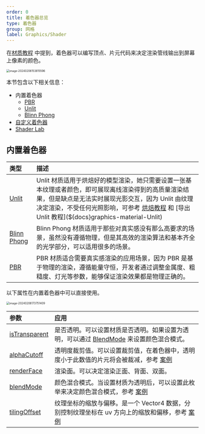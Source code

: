 ```yaml
---
order: 0
title: 着色器总览
type: 着色器
group: 网格
label: Graphics/Shader
---
```


在[材质教程](${docs}graphics-material-composition) 中提到，着色器可以编写顶点、片元代码来决定渲染管线输出到屏幕上像素的颜色。

<img src="https://gw.alipayobjects.com/zos/OasisHub/a3f74864-241e-4cd8-9ad4-733c2a0b2cc2/image-20240206153815596.png" alt="image-20240206153815596" style="zoom:50%;" />

本节包含以下相关信息：

- 内置着色器
  - [PBR](${docs}graphics-shader-pbr)
  - [Unlit](${docs}graphics-shader-unlit)
  - [Blinn Phong](${docs}graphics-shader-blinnPhong)
- [自定义着色器](${docs}graphics-shader-custom)
- [Shader Lab](${docs}graphics-shader-lab)

## 内置着色器

| 类型 | 描述 |
| :-- | :-- |
| [Unlit ](${docs}graphics-material-Unlit) | Unlit 材质适用于烘焙好的模型渲染，她只需要设置一张基本纹理或者颜色，即可展现离线渲染得到的高质量渲染结果，但是缺点是无法实时展现光影交互，因为 Unlit 由纹理决定渲染，不受任何光照影响，可参考 [烘焙教程](${docs}graphics-bake-blender) 和 [导出 Unlit 教程](${docs}graphics-material-Unlit) |
| [Blinn Phong ](${docs}graphics-material-BlinnPhong) | Blinn Phong 材质适用于那些对真实感没有那么高要求的场景，虽然没有遵循物理，但是其高效的渲染算法和基本齐全的光学部分，可以适用很多的场景。 |
| [PBR ](${docs}graphics-material-PBR) | PBR 材质适合需要真实感渲染的应用场景，因为 PBR 是基于物理的渲染，遵循能量守恒，开发者通过调整金属度、粗糙度、灯光等参数，能够保证渲染效果都是物理正确的。 |

以下属性在内置着色器中可以直接使用。

<img src="https://gw.alipayobjects.com/zos/OasisHub/94cf8176-569d-4605-bd73-967b03316c3d/image-20240206173751409.png" alt="image-20240206173751409" style="zoom:50%;" />

| 参数 | 应用 |
| :-- | :-- |
| [isTransparent](${api}core/BaseMaterial#isTransparent) | 是否透明。可以设置材质是否透明。如果设置为透明，可以通过 [BlendMode](${api}core/BaseMaterial#blendMode) 来设置颜色混合模式。 |
| [alphaCutoff](${api}core/BaseMaterial#alphaCutoff) | 透明度裁剪值。可以设置裁剪值，在着色器中，透明度小于此数值的片元将会被裁减，参考 [案例](${examples}blend-mode) |
| [renderFace](${api}core/BaseMaterial#renderFace) | 渲染面。可以决定渲染正面、背面、双面。 |
| [blendMode](${api}core/BaseMaterial#blendMode) | 颜色混合模式。当设置材质为透明后，可以设置此枚举来决定颜色混合模式，参考 [案例](${examples}blend-mode) |
| [tilingOffset](${api}core/BlinnPhongMaterial#tilingOffset) | 纹理坐标的缩放与偏移。是一个 Vector4 数据，分别控制纹理坐标在 uv 方向上的缩放和偏移，参考 [案例](${examples}tiling-offset) |
